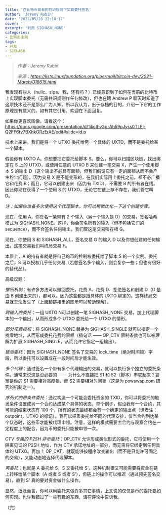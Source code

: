```yaml
---
title: '在比特币现有的共识规则下实现委托签名'
author: 'Jeremy Rubin'
date: '2022/05/28 22:18:17'
cover: ''
excerpt: '利用 SIGHASH_NONE'
categories:
- 比特币主网
tags:
- 开发
- SIGHASH
---
```



> *作者：Jeremy Rubin*
> 
> *来源：<https://lists.linuxfoundation.org/pipermail/bitcoin-dev/2021-March/018615.html>*



我发现有些人（nullc、sipa、我，还有吗？）已经意识到了如何在当前的比特币上实现脚本委托（无需共识规则作任何修改），但也在跟 Andrew P 聊天时知道了这项技术还不是那么广为人知。所以我认为，出于存档的目的，介绍一下它的工作原理是有意义的。如有其它引用，欢迎在下面回复。

如果你更喜欢图像，请看这个：https://docs.google.com/presentation/d/1ikcthy3p-Ah59pJyss0TLEj-Q2FF6tv7BXhkORzErAE/edit#slide=id.p

技术上来讲，我们是将一个 UTXO 委托给另一个具体的 UXTO，而不是委托给某一个脚本。

假设你有 UXTO A。你想要把它委托给脚本 S。要么，你可以扫描区块链，找出绑定在 S 上的 UTXO，或使用任意的 UTXO B 来创建一笔交易 X，产生一个使用脚本 S 的输出 D（这个输出不必具有面额，但我们假设它有一定的面额从而不会产生粉尘问题）。因为交易 X 是不能变形的，在我们实际用上委托之前，都不必广播它和花费 B；而且，它可以创建出来（因为有 TXID），不需要 B 的所有者在线。因此你现在获得了一个使用 S 的 UTXO，无论它在链上存不存在，我们管它叫 D。

*注：如果你准备多次使用这个代理脚本，你可以稍微优化一下这个创建步骤。*

现在，使用 A，你签名一条带有 2 个输入（另一个输入是 D）的交易，签名哈希模式为 SIGHASH_NONE。这样，你会签名所有的输入（但不包括它们的 sequence），而不会签名任何输出。我们管这笔交易叫存根 G。

现在，你使用 S 和 SIGHASH_ALL，签名交易 G 的输入 D 以及你想创建的任何输出。这笔交易我们叫终局交易 F。

本质上，A 的持有者就是将自己的币的控制权委托给了脚本 S 的一个实例。委托之后，S 可以授权几乎任何交易（若想签名多个输入，则会复杂一些；但也有很好的替代品）。

高级议题：

*撤回机制*：有许多方法可以撤回委托，花费 A、花费 D、拒绝签名和创建 D（D 是由 B 创建出来的），都可以。因为这些都是跟具体的 UXTO 绑定的，这样终局交易就无法发生了（上面超链接里的图示可以帮助理解）。

*跨输入的委托*：一组 UXTO N可以创建一笔 SIGHASH_NONE 交易，加上代理脚本的一个输出，从而形成多个 UTXO 委托给一个 UTXO 的情形。

*部分花费授权*：将 SIGHASH_NONE 替换为 SIGHASH_SINGLE 就可以指定一个找零地址，从而形成委托花费的限额（插句话 —— OP_CTV 限制条款也可以被理解为扩展 SIGHASH_SINGLE，从而允许它指定一组输出）。

*延后委托*：因为 SIGHASH_NONE 签名了交易的 lock_time（绝对时间锁）字段，所以委托可以设置成在一段时间后才能生效。

*多个代理*：通过签名一个带有多个代理输出的交易，就可以执行多个独立的委托条件。通常来说这是没必要的 —— 为什么不直接把 S1 和 S2（脚本）串联起来？答案是你的 S1 需要相对高度锁，而 S2 需要相对时间锁（这是为 powswap.com 研究的机制之一）。

*序列式的带条件委托*：通过构造一个可能会委托资金的 TXID，你可以将委托的触发条件设置成另一个合约达成某个具体的状态。举个例子，假设我有一个合约，其可能的结束状态有 100 个，所有的状态最终都会有一个确定的输出点（译者注：outpoint，UTXO 的标记）。我可以把币委托给不同的代理安排，仅当合约到达某个状态时，这些币才能被代理申领。注意，这样的模式需要主合约与观察合约在一定程度上的配合，因为币的委托只能被申领一次。

*CTV 专属的 P2SH 非币委托*：OP_CTV 允许形成类似形式的委托，它将使用一个隔离见证的 P2SH 地址，作为 CTV 承诺地址的一部分，而无需将它绑定到任何具体的 UTXO。再加上 OP_CAT，就既能够按程序改变输出（而不是只能许可固定的交易），又能动态地选择代理脚本。

*再委托*：也就是 A 委托给 S，S 又委托给 S'。这种机制很又可能需要将资金在链上转移给某个脚本（A 或者 S 或者 S'），但链上的操作可以推迟（通过预先签名交易），直到 S' 真的要对资金做什么操作。

显然，泛泛而言，你可以用委托来做许多其它事情，上文说的仅仅是币的委托要如何实现。也许我错过了一些有趣的东西，请在评论中告诉我。

（完）